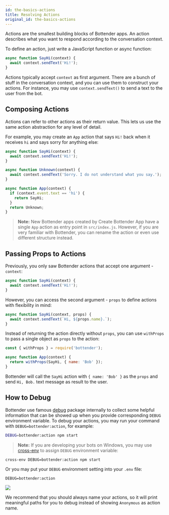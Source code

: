 ```yaml
---
id: the-basics-actions
title: Resolving Actions
original_id: the-basics-actions
---
```


Actions are the smallest building blocks of Bottender apps. An action describes what you want to respond according to the conversation context.

To define an action, just write a JavaScript function or async function:

```js
async function SayHi(context) {
  await context.sendText('Hi!');
}
```

Actions typically accept `context` as first argument. There are a bunch of stuff in the conversation context, and you can use them to construct your actions. For instance, you may use `context.sendText()` to send a text to the user from the bot.

## Composing Actions

Actions can refer to other actions as their return value. This lets us use the same action abstraction for any level of detail.

For example, you may create an `App` action that says `Hi!` back when it receives `hi` and says sorry for anything else:

```js
async function SayHi(context) {
  await context.sendText('Hi!');
}

async function Unknown(context) {
  await context.sendText('Sorry. I do not understand what you say.');
}

async function App(context) {
  if (context.event.text == 'hi') {
    return SayHi;
  }
  return Unknown;
}
```

> **Note:** New Bottender apps created by Create Bottender App have a single `App` action as entry point in `src/index.js`. However, if you are very familiar with Bottender, you can rename the action or even use different structure instead.

## Passing Props to Actions

Previously, you only saw Bottender actions that accept one argument - `context`:

```js
async function SayHi(context) {
  await context.sendText('Hi!');
}
```

However, you can access the second argument - `props` to define actions with flexibility in mind:

```js
async function SayHi(context, props) {
  await context.sendText(`Hi, ${props.name}.`);
}
```

Instead of returning the action directly without `props`, you can use `withProps` to pass a single object as `props` to the action:

```js
const { withProps } = require('bottender');

async function App(context) {
  return withProps(SayHi, { name: 'Bob' });
}
```

Bottender will call the `SayHi` action with `{ name: 'Bob' }` as the `props` and send `Hi, Bob.` text message as result to the user.

## How to Debug

Bottender use famous [debug](https://www.npmjs.com/package/debug) package internally to collect some helpful information that can be showed up when you provide corresponding `DEBUG` environment variable. To debug your actions, you may run your command with `DEBUG=bottender:action`, for example:

```sh
DEBUG=bottender:action npm start
```

> **Note:** If you are developing your bots on Windows, you may use [cross-env](https://www.npmjs.com/package/cross-env) to assign `DEBUG` environment variable:

```sh
cross-env DEBUG=bottender:action npm start
```

Or you may put your `DEBUG` environment setting into your `.env` file:

```
DEBUG=bottender:action
```

![](https://user-images.githubusercontent.com/3382565/70204869-0dd9db00-175d-11ea-814f-140b3807f39d.gif)

We recommend that you should always name your actions, so it will print meaningful paths for you to debug instead of showing `Anonymous` as action name.
